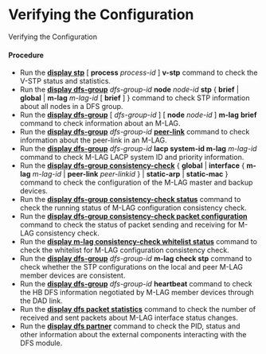 Verifying the Configuration
===========================

Verifying the Configuration

#### Procedure

* Run the [**display stp**](cmdqueryname=display+stp) [ **process** *process-id* ] **v-stp** command to check the V-STP status and statistics.
* Run the [**display dfs-group**](cmdqueryname=display+dfs-group) *dfs-group-id* **node** *node-id* **stp** { **brief** | **global** | **m-lag** *m-lag-id* [ **brief** ] } command to check STP information about all nodes in a DFS group.
* Run the [**display dfs-group**](cmdqueryname=display+dfs-group) [ *dfs-group-id* ] [ **node** *node-id* ] **m-lag** **brief** command to check information about an M-LAG.
* Run the [**display dfs-group**](cmdqueryname=display+dfs-group) *dfs-group-id* [**peer-link**](cmdqueryname=peer-link) command to check information about the peer-link in an M-LAG.
* Run the [**display dfs-group**](cmdqueryname=display+dfs-group) *dfs-group-id* **lacp system-id m-lag** *m-lag-id* command to check M-LAG LACP system ID and priority information.
* Run the [**display dfs-group consistency-check**](cmdqueryname=display+dfs-group+consistency-check) { **global** | **interface** { **m-lag** *m-lag-id* | **peer-link** *peer-linkid* } | **static-arp** | **static-mac** } command to check the configuration of the M-LAG master and backup devices.
* Run the [**display dfs-group consistency-check status**](cmdqueryname=display+dfs-group+consistency-check+status) command to check the running status of M-LAG configuration consistency check.
* Run the [**display dfs-group consistency-check packet configuration**](cmdqueryname=display+dfs-group+consistency-check+packet+configuration) command to check the status of packet sending and receiving for M-LAG consistency check.
* Run the **[**display m-lag consistency-check whitelist status**](cmdqueryname=display+m-lag+consistency-check+whitelist+status)** command to check the whitelist for M-LAG configuration consistency check.
* Run the [**display dfs-group**](cmdqueryname=display+dfs-group) *dfs-group-id* **m-lag check stp** command to check whether the STP configurations on the local and peer M-LAG member devices are consistent.
* Run the [**display dfs-group**](cmdqueryname=display+dfs-group) *dfs-group-id* **heartbeat** command to check the HB DFS information negotiated by M-LAG member devices through the DAD link.
* Run the [**display dfs packet statistics**](cmdqueryname=display+dfs+packet+statistics) command to check the number of received and sent packets about M-LAG interface status changes.
* Run the [**display dfs partner**](cmdqueryname=display+dfs+partner) command to check the PID, status and other information about the external components interacting with the DFS module.